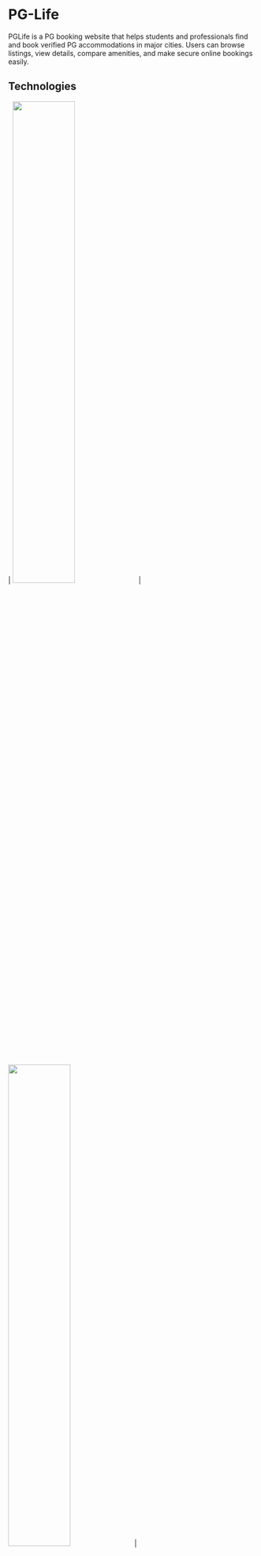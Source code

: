 # PG-Life
PGLife is a PG booking website that helps students and professionals find and book verified PG accommodations in major cities. Users can browse listings, view details, compare amenities, and make secure online bookings easily.

## Technologies
| <img src="https://www.php.net//images/logos/new-php-logo.svg" width="50%"> | <img src="https://www.w3schools.com/whatis/img_css.jpg" width="50%"> | <img src="https://www.w3schools.com/whatis/img_js.png" width="50%"> |

## UI
<img src="">

## Deploy
First install xampp then start apache server and mysql server
In xampp control panel goto admin and create a Table Name 'pglife' and import the sql database file
then go to your web browser and search localhost/PGLife(The Downloaded File Name), after that if everything alright you've your website ready.

#Features
* A functionable payment gateway ui
* Add or delete user from admin
* Expansive cities and pgs to choose
* Simple UI design
